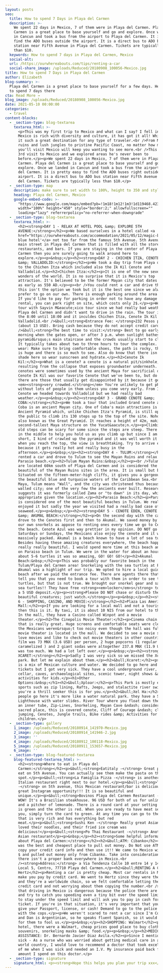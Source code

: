 ```yaml
---
layout: posts
seo:
  title: How to spend 7 Days in Playa del Carmen
  description: >-
    We spent 22 days in Mexico, 7 of them were in Playa del Carmen. Playa del
    Carmen is a great place to base yourself and go and explore. Once we landed
    in Cancun and took a bus from the airport to Playa del Carmen. It is easy to
    find the ADO buses outside the airport. It is a direct bus to ADO bus
    station near Fifth Avenue in Playa del Carmen. Tickets are typically less
    than $10.
  keywords: How to spend 7 days in Playa del Carmen, Mexico
  social-alt:
  url: /https://ourwhereabouts.com/tips/renting-a-car
  social-share_image: /uploads/Reduced/20180908_100056-Mexico.jpg
title: How to spend 7 Days in Playa del Carmen
author: Elizabeth
blog-summary: >-
  Playa del Carmen is a great place to base yourself for a few days. Here's how
  to spend 7 days there
cta: Read More →
blog_image: /uploads/Reduced/20180908_100056-Mexico.jpg
date: 2021-05-10 00:00:00
categories:
  - travel
content-blocks:
  - _section-type: blog-textarea
    textarea_html: >-
      <p>This was my first trip to Mexico and what can I say? I fell in love!
      Mexico is rich with diversity and culture, it has got it all! Which makes
      it such a great destination for any type of traveler.<br />From Mayan
      ruins and lush jungles to pristine Pacific Coast, no matter how many times
      you'll visit Mexico will keep you wanting to see more.<br />This was Dans
      3rd visit to Mexico and we explored areas he's never been to
      before.</p><p>We spent 22 days in Mexico, 7 of them were in Playa del
      Carmen. Playa del Carmen is a great place to base yourself and go and
      explore. Once we landed in Cancun and took a bus from the airport to Playa
      del Carmen. It is pretty easy to find the ADO buses right outside of the
      airport. It is a direct bus to ADO bus station near Fifth Avenue in Playa
      del Carmen. Tickets are typically less than $10.</p>
  - _section-type: map
    description: make sure to set width to 100%, height to 350 and style to border 2
    heading: Playa del Carmen, Mexico
    google-embed-code: >-
      "https://www.google.com/maps/embed?pb=!1m18!1m12!1m3!1d119468.42392931206!2d-87.14173734919855!3d20.653777820355135!2m3!1f0!2f0!3f0!3m2!1i1024!2i768!4f13.1!3m3!1m2!1s0x8f4e4323d22d4e61%3A0xe8c10b783bab4adc!2sPlaya%20del%20Carmen%2C%20Quintana%20Roo%2C%20Mexico!5e0!3m2!1sen!2sil!4v1661495311221!5m2!1sen!2sil"
      width="100%" height="450" style="border:2;" allowfullscreen=""
      loading="lazy" referrerpolicy="no-referrer-when-downgrade"
  - _section-type: blog-textarea
    textarea_html: >-
      <h2><strong>DAY 1 - RELAX AT HOTEL POOL &amp; EXPLORE 5TH
      AVENUE:</strong></h2><p>We based ourselves in a hotel called <a
      href="https://ourwhereabouts.com/accommodation/2021/05/12/magic-blue-spa-boutique-hotel-playa-del-carmen.html">'Magic
      blue hotel'</a> not too far from the famous 5th Avenue. 5th Avenue is the
      main street in Playa del Carmen that is filled with all the stores,
      restaurants, and bars. If you are staying in the center of Playa Del
      Carmen then you are surely going to walk around here to
      explore.</p><p>&nbsp;</p><h2><strong>DAY 2 - CHICHEN ITZA, CENOTE IK KIL
      &amp; VALLADOLID:</strong></h2><p>We took a day trip from Playa del Carmen
      to the Chichen Itza which included also the Ik Kil Cenote and
      Valladolid.</p><h2>Chichen Itza:</h2><p>It is one of the new seven world
      wonders of the world. It is no surprise that it is Mexico's top
      attraction. It's believed to be the former Mayan city that dates back to
      as early as 550 AD.</p><p><br />You could rent a car and drive there -
      this isn't the option we took but it is the best one since we always
      prefer to go on our own. There is enough parking around the area for free.
      If you'd like to pay for parking in order not to have any damage on your
      rental, you can park right on site, which costs only 2$.</p><p>We took a
      tour with Sayvin M&eacute;xico tour since we had really bad weather in
      Playa del Carmen and didn't want to drive in the rain. The tour is from
      the 8:00 until 18:00 and it inculdes Chichen Itza, Cenote Ik Kil and
      Valladolid.<br />&bull;<strong>Entrance Fee: </strong>232 Pesos per adult
      (about 13 USD). Bring cash because they do not accept credit cards.<br
      />&bull;<strong>The best time to visit:</strong> Best to go early in the
      morning when the gates open, or after 3 p.m. when sunlight bathes the
      pyramid&rsquo;s main staircase and the crowds usually start to clear out.
      It typically takes about two to three hours to tour the complex. What to
      wear: Make sure to bring comfortable shoes, the path is rocky, the complex
      is huge and there is so much to see. Also do know that there isn't much
      shade here so wear sunscreen and hydrate.</p><h2>Cenote Ik
      Kil:</h2><p>What is a cenote? a cenote is a natural pit/sinkhole,
      resulting from the collapse that exposes groundwater underneath. The
      cenotes were sometimes used by the ancient Maya for sacrificial offerings.
      Cenote Ik Kil was our favorite Cenote that we've been to, but do know that
      there are those that usually get disappointed by it because it gets
      <em><strong>very crowded.</strong></em> You're unlikely to get photographs
      without lots of people in them unless you come very early. From Ik Kil
      Cenote we headed towards Valladolid but we had really bad
      weather.</p><p>&nbsp;</p><h2><strong>DAY 3 - GRAND CENOTE &amp;
      COBA:</strong></h2><p>️We took a tour that included Grand cenote and Coba.
      Coba is an ancient Mayan city. One of Coba's main attractions is the
      Ancient Pyramid which, unlike Chichen Itza's Pyramid, is still open for
      the public to climb its 130 steps up to the top of the site. Nohoch Mul is
      also known as the Great Pyramid. It reaches a height of 42m, making it the
      second-tallest Maya structure on the Yucat&aacute;n.</p><p>Climbing the
      old steps can be scary for some since the steps are steep. There is a rope
      in the middle to help you hold us as you climb up but since I am 1.5m'
      short, I kind of crawled up the pyramid and it was well worth it because
      when you reach the top, the view is breathtaking. Try to arrive early
      because it gets really hot and really busy in the
      afternoon.</p><p>&nbsp;</p><h2><strong>DAY 4 - TULUM:</strong></h2><p>We
      rented a car and drove to Tulum to see the Mayan Ruins and relax at
      Parasio beach.</p><h2>Tulum Mayan Ruins:&nbsp;</h2><p><br />Tulum ruins
      are located 60km south of Playa del Carmen and is considered the most
      beautiful of the Mayan Ruins sites in the area. It is small but beautiful.
      Situated on the fifteen-meter-high cliffs, it gives you a gorgeous view of
      the beautiful blue and turquoise waters of the Caribbean Sea.<br />In
      Maya, Tulum means "Wall", and the city was christened thus because it is a
      walled city; one of the very few the ancients ever built. Research
      suggests it was formerly called Zama or "to dawn" in its day, which is
      appropriate given the location.</p><h2>Parasio Beach:</h2><p>Parasio beach
      is considered one of the most beautiful beaches in Tulum. We really
      enjoyed it but sadly the year we visited had a really bad case of
      seaweed.</p><p>&nbsp;</p><h2><strong>DAY 5 - CENOTE EDEN, CENOTE AZUL
      &amp; AKUMAL BEACH:</strong></h2><p>On the second day with the car, we
      drove to the Cenotes first and then to Akumal. We saved money by buying
      our own snorkels as appose to renting ones every time we go to Cenote or
      the beach. Cenote Azul was way prettier in my opinion. DO NOT go on
      Saturdays or Sundays, the Mexicans also enjoy the cenote and it will get
      massively packed. Akumal is a beach known to have a lot of sea turtles.
      Besides having these amazing creatures everywhere, the beach happens to be
      really really beautiful. I would spend more time at this beach and give up
      on Paraiso beach in Tulum. We were in the water for about an hour and saw
      about 5-6 turtles it was so amazing, GO! GO! GO!</p><h2>Akumal
      Beach:&nbsp;</h2><p>This was probably our favorite beach in the
      Tulum/Playa del Carmen area! Snorkeling with the sea turtles at Playa
      Akumal was a highlight of our trip. We opted to hire a local guide on the
      beach after we paid the entrance fee. There are agents there that will
      tell you that you need to book a tour with them in order to see the
      turtles, but that is not true. We brought our snorkel gear and saw about 9
      sea turtles!! They have free <strong><em>locker</em>s</strong> to use with
      a 5 USD deposit.</p><p><strong>Please DO NOT chase or disturb these
      beautiful creatures; just watch.</strong></p><p>&nbsp;</p><h2><strong>DAY
      6 - SHOPPING, CASINO, AND MOVIE:</strong></h2><h2>Plaza Las Americas
      Mall:</h2><p>If you are looking for a local mall and not a touristy one
      then this is it. By taxi, it is about 10 NIS from our hotel to the mall.
      In the mall, they have a Casino called Winpot and a movie
      theater.</p><h2>The Cinepolis Movie Theater:</h2><p>Cinema chain in Mexico
      that is really great. Huge screens and comfortable seats were clean and
      the Mexicans weren&rsquo;t too noisy even though the hall was full. The
      movie theater is located in the mall. We decided to see a movie since we
      love movies and like to check out movie theaters in other countries. The
      film was 73 MNX (3.6 USD) per person, 2 huge popcorns (1 regular and 1
      caramelized ) and 2 giant sodas were altogether 237.8 MNX (11.9 USD). It
      was too much. We had a lot left over.</p><p>&nbsp;</p><h2><strong>DAY 7 -
      XCARET:</strong></h2><p>Sadly I was very sick so we missed the Xcaret
      park. But let me explain about them.</p><h2>&bull;Xcaret:</h2><p>This park
      is a mix of Mexican culture and water. We decided to go here and even had
      tickets but I got very sick. They have a cool underground river, wine
      cellar, caves, archaeological sites, scenic tower, night shows &amp;
      activities for kids.</p><h1>Other
      Options:&nbsp;</h1><h2>&bull;Xploar:</h2><p>This Park is mostly extreme
      sports such as zip lining, Rafts, Jeeps, and stalactite river swim - if
      you're a thrill seeker this is for you.</p><h2>&bull;Xel Ha:</h2><p>Most
      people go here it's more like a water natural park. they have a Scenic
      Lighthouse with water slides. River Tour where you float down the river in
      an inner tube, Zip-Lines, Snorkeling, Mayan Cave &ndash; considered a
      sacred place, this is covered cenote, Cliff of Courage &ndash; cliff
      jumping, Cenotes, Jungle trails, Bike rides &amp; Activities for
      children.</p>
  - _section-type: gallery
    1_image: /uploads/Reduced/20180914_141970-Mexico.jpg
    2_image: /uploads/Reduced/20180914_141946-2.jpg
    3_image: ''
    4_image: /uploads/Reduced/20180912_100118-Mexico.jpg
    5_image: /uploads/Reduced/20180911_153657-Mexico.jpg
    6_image: ''
  - _section-type: blog-featured-textarea
    blog-featured-textarea_html: >-
      <h2><strong>Where to eat in Playa del
      Carmen:</strong></h2><p>&bull;<strong>Eatitaly -</strong> Great place to
      eat on 5th Avenue. You can actually see them make the pasta on the
      spot.</p><p>&bull;<strong>La Famiglia Pizza -</strong> is another great
      Italian restaurant right next to our hotel.</p><p>&bull;<strong>Tropical
      -</strong> on 5th avenue, this Mexican restaurant/bar is delicious and a
      great Instagram opportunity!!! It is so beautiful and
      unique.</p><p>&bull;<strong>Bovinos Playa del Carmen Restaurant -</strong>
      WOW! It's a Brazilian steakhouse. 96 USD for both of us for unlimited food
      and a pitcher of lemonade. There is a round card at your setting one side
      is green and the other is red. When you are ready to have meat served to
      you, simply turn the card to green. At any time you can go to the buffet
      that is very rich and has everything but red
      meat.</p><p>&bull;<strong>Sushi Ken -</strong> Really great Asian food. We
      loved their noodles, and their fried ice cream was
      delicious!</p><p>&bull;<strong>Po Thai Restaurant -</strong> Another great
      Asian restaurant</p><p>&nbsp;</p><h2><strong>Some helpful information
      about Playa del Carmen:</strong></h2><h2>&bull;ATM: Cibanko</h2><p>That
      was the best and cheapest place to pull out money. Do Not use ATMs. They
      copy your credit card info and then use it!! We came to Mexico with 1,500
      $ and pulled out money only from Cibanko. Take into consideration that
      there isn't a proper bank everywhere in Mexico.<br
      /><strong>Address:</strong> a Via Tendenza Calle 10 entre 14 y 14 bis,
      Local 5, Centro, 77710 Playa del Carmen.</p><h2>&bull;RENTING A CAR:
      Hertz</h2><p>Renting a car is pretty cheap. Most car rentals in Mexico
      make you pay by credit card. We went to Hertz since they were the cheapest
      and they're a worldwide chain, so we felt comfortable letting them use our
      credit card and not worrying about them copying the number.<br />Some say
      that driving in Mexico is dangerous because the police there are bribed
      and try to catch you speeding even a tiny bit over the speed limit, so try
      to stay under the speed limit and will ask you to pay in cash for the
      ticket. If you're in that situation, it's very important that you do not
      give your Passport, license, or cash! Demand to go to the police station
      with the cops.</p><p>We weren't scared to rent a car since I'm Colombian
      and Dan is Argentinian, so he speaks fluent Spanish, so it would be harder
      for them to fool us.</p><p>&nbsp;</p><h2>SHOPPING: Walmart</h2><p>Near our
      hotel, there were a Walmart, cheap prices good place to buy clothes,
      souvenirs, snorkeling masks &amp; food.</p><p>&nbsp;</p><h2>MEDICAL
      ASSISTANCE: Dr. Bernardo Javier Diaz Avila.</h2><p>Since I mentioned I got
      sick - As a nurse who was worried about getting medical care in a third
      world country, I would love to recommend a doctor that took excellent care
      of me when I was sick and needed an I.V. My insurance paid back full
      amount I spend on this doctor.</p>
  - _section-type: signature
    signature_html: <p><strong>Hope this helps you plan your trip xxx</strong></p>
---
```

